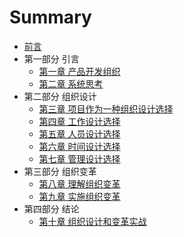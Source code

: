 # Summary

* [前言](README.md)
* 第一部分 引言
   * [第一章 产品开发组织](Chapter1/ProductDevelopmentOrganization.md)
   * [第二章 系统思考](Chapter2/SystemsThinking.md)
* 第二部分 组织设计
   * [第三章 项⽬作为⼀种组织设计选择](Chapter3/ProjectAsAnOrganizationalDesignChoice.md)
   * [第四章 工作设计选择](Chapter4/WorkDesignChoices.md)
   * [第五章 人员设计选择](Chapter5/PeopleDesignChoices.md)
   * [第六章 时间设计选择](Chapter6/TimeDesignChoices.md)
   * [第七章 管理设计选择](Chapter7/ManagementDesignChoices.md)
* 第三部分 组织变革
   * [第八章 理解组织变革](Chapter8/UnderstandOrganizationalChange.md)
   * [第九章 实施组织变革](Chapter9/ImplementOrganizationalChange.md)
* 第四部分 结论
   * [第十章 组织设计和变革实战](Chapter10/OrganizationalDesignAndChangeInTheField.md)
